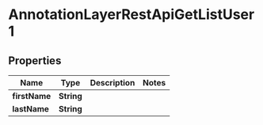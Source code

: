 # AnnotationLayerRestApiGetListUser1

## Properties
Name | Type | Description | Notes
------------ | ------------- | ------------- | -------------
**firstName** | **String** |  | 
**lastName** | **String** |  | 
